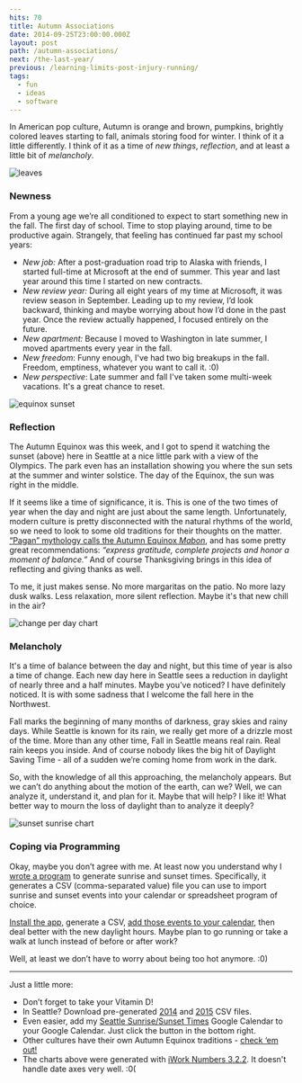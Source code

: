 ```yaml
---
hits: 70
title: Autumn Associations
date: 2014-09-25T23:00:00.000Z
layout: post
path: /autumn-associations/
next: /the-last-year/
previous: /learning-limits-post-injury-running/
tags:
  - fun
  - ideas
  - software
---
```


In American pop culture, Autumn is orange and brown, pumpkins, brightly colored leaves starting to fall, animals storing food for winter. I think of it a little differently. I think of it as a time of _new things_, _reflection_, and at least a little bit of _melancholy_.

![leaves](https://static.sinap.ps/blog/2014/Sep/leaves-1411691625098.JPG)

<div class='fold'></div>

### Newness

From a young age we’re all conditioned to expect to start something new in the fall. The first day of school. Time to stop playing around, time to be productive again. Strangely, that feeling has continued far past my school years:

- _New job:_ After a post-graduation road trip to Alaska with friends, I started full-time at Microsoft at the end of summer. This year and last year around this time I started on new contracts.
- _New review year:_ During all eight years of my time at Microsoft, it was review season in September. Leading up to my review, I’d look backward, thinking and maybe worrying about how I’d done in the past year. Once the review actually happened, I focused entirely on the future.
- _New apartment:_ Because I moved to Washington in late summer, I moved apartments every year in the fall.
- _New freedom_: Funny enough, I've had two big breakups in the fall. Freedom, emptiness, whatever you want to call it. :0)
- _New perspective_: Late summer and fall I've taken some multi-week vacations. It's a great chance to reset.

![equinox sunset](https://static.sinap.ps/blog/2014/Sep/equinox_sunset-1411691632311.jpg)

### Reflection

The Autumn Equinox was this week, and I got to spend it watching the sunset (above) here in Seattle at a nice little park with a view of the Olympics. The park even has an installation showing you where the sun sets at the summer and winter solstice. The day of the Equinox, the sun was right in the middle.

If it seems like a time of significance, it is. This is one of the two times of year when the day and night are just about the same length. Unfortunately, modern culture is pretty disconnected with the natural rhythms of the world, so we need to look to some old traditions for their thoughts on the matter. [“Pagan” mythology calls the Autumn Equinox _Mabon_](http://www.huffingtonpost.com/2014/09/23/mabon-2014_n_5863384.html), and has some pretty great recommendations: _“express gratitude, complete projects and honor a moment of balance.”_ And of course Thanksgiving brings in this idea of reflecting and giving thanks as well.

To me, it just makes sense. No more margaritas on the patio. No more lazy dusk walks. Less relaxation, more silent reflection. Maybe it's that new chill in the air?

![change per day chart](https://static.sinap.ps/blog/2014/Sep/change_per_day-1411692657480.png)

### Melancholy

It's a time of balance between the day and night, but this time of year is also a time of change. Each new day here in Seattle sees a reduction in daylight of nearly three and a half minutes. Maybe you’ve noticed? I have definitely noticed. It is with some sadness that I welcome the fall here in the Northwest.

Fall marks the beginning of many months of darkness, gray skies and rainy days. While Seattle is known for its rain, we really get more of a drizzle most of the time. More than any other time, Fall in Seattle means real rain. Real rain keeps you inside. And of course nobody likes the big hit of Daylight Saving Time - all of a sudden we’re coming home from work in the dark.

So, with the knowledge of all this approaching, the melancholy appears. But we can’t do anything about the motion of the earth, can we? Well, we can analyze it, understand it, and plan for it. Maybe that will help? I like it! What better way to mourn the loss of daylight than to analyze it deeply?

![sunset sunrise chart](https://static.sinap.ps/blog/2014/Sep/sunrise_sunset-1411691657761.png)

### Coping via Programming

Okay, maybe you don’t agree with me. At least now you understand why I [wrote a program](https://github.com/scottnonnenberg/suncsv) to generate sunrise and sunset times. Specifically, it generates a CSV (comma-separated value) file you can use to import sunrise and sunset events into your calendar or spreadsheet program of choice.

[Install the app](https://github.com/scottnonnenberg/suncsv#setup), generate a CSV, [add those events to your calendar](https://github.com/scottnonnenberg/suncsv#add-to-google-calendar), then deal better with the new daylight hours. Maybe plan to go running or take a walk at lunch instead of before or after work?

Well, at least we don’t have to worry about being too hot anymore. :0)

---

Just a little more:

- Don’t forget to take your Vitamin D!
- In Seattle? Download pre-generated [2014](https://s3.amazonaws.com/blog-scottnonnenberg-com/2014/Sep/2014.csv) and [2015](https://s3.amazonaws.com/blog-scottnonnenberg-com/2014/Sep/2015.csv) CSV files.
- Even easier, add my [Seattle Sunrise/Sunset Times](https://www.google.com/calendar/embed?src=9m16s7lk4c251q7iv0gjvddesg%40group.calendar.google.com&ctz=America/Los_Angeles) Google Calendar to your Google Calendar. Just click the button in the bottom right.
- Other cultures have their own Autumn Equinox traditions - [check ‘em out!](http://mentalfloss.com/article/59049/autumnal-equinox-traditions)
- The charts above were generated with [iWork Numbers 3.2.2](https://itunes.apple.com/us/app/numbers/id409203825?mt=12). It doesn't handle date axes very well. :0(
